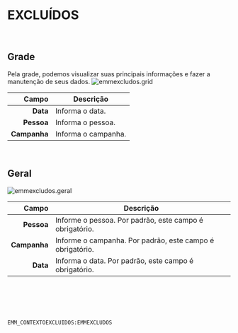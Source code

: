 # EXCLUÍDOS
<br>

## Grade
Pela grade, podemos visualizar suas principais informações e fazer a manutenção de seus dados.
![emmexcludos.grid](https://raw.githubusercontent.com/netforcews/docs-siscom/master/geral/imagens/emmexcludos.grid.png)

Campo | Descrição
--:|---
**Data** | Informa o data.
**Pessoa** | Informa o pessoa.
**Campanha** | Informa o campanha.
<br>

## Geral
![emmexcludos.geral](https://raw.githubusercontent.com/netforcews/docs-siscom/master/geral/imagens/emmexcludos.geral.png)

Campo | Descrição
--:|---
**Pessoa** | Informe o pessoa. Por padrão, este campo é obrigatório.
**Campanha** | Informe o campanha. Por padrão, este campo é obrigatório.
**Data** | Informa o data. Por padrão, este campo é obrigatório.
<br>
<br>
<br>
<br>

```EMM_CONTEXTOEXCLUIDOS:EMMEXCLUDOS```
